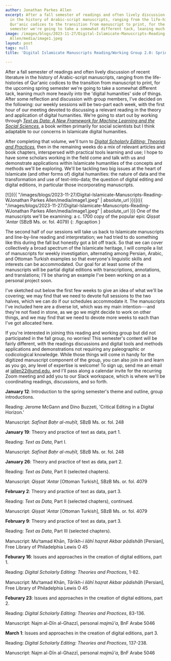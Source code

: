```yaml
---
author: Jonathan Parkes Allen
excerpt: After a fall semester of readings and often lively discussion of recent literature
  in the history of Arabic-script manuscripts, ranging from the life-histories of
  Qur'anic codices to the transition from manuscript to print, for the upcoming spring
  semester we're going to take a somewhat different tack, leaning much more heavily...
image: /images/blogs/2023-11-27/Digital-Islamicate-Manuscripts-Reading-WJonathan Parkes
  Allen/media/image1.jpeg
layout: post
tags: null
title: 'Digital Islamicate Manuscripts Reading/Working Group 2.0: Spring 2024'

---
```

After a fall semester of readings and often lively discussion of recent literature in the history of Arabic-script manuscripts, ranging from the life-histories of Qur'anic codices to the transition from manuscript to print, for the upcoming spring semester we're going to take a somewhat different tack, leaning much more heavily into the 'digital humanities' side of things. After some reflection and discussion with group members, I've decided on the following: our weekly sessions will be two-part each week, with the first hour of our meeting devoted to discussing a relevant reading in the theory and application of digital humanities. We're going to start out by working through [*Text as Data: A New Framework for Machine Learning and the Social Sciences*,](https://press.princeton.edu/books/paperback/9780691207551/text-as-data) a book written primarily for social scientists but I think adaptable to our concerns in Islamicate digital humanities. 

After completing that volume, we'll turn to *[Digital Scholarly Editing: Theories and Practices](https://www.openbookpublishers.com/books/10.11647/obp.0095),* then in the remaining weeks do a mix of relevant articles and book chapters, interspersed with practical tools learning and use; I hope to have some scholars working in the field come and talk with us and demonstrate applications within Islamicate humanities of the concepts and methods we'll be exploring. We'll be tackling two big issues at the heart of Islamicate (and other forms of) digital humanities: the nature of data and the transformation and use of text-into-data; the question of digital editing and digital editions, in particular those incorporating manuscripts.

[![]({{ "/images/blogs/2023-11-27/Digital-Islamicate-Manuscripts-Reading-WJonathan Parkes Allen/media/image1.jpeg" | absolute_url }})]({{ "/images/blogs/2023-11-27/Digital-Islamicate-Manuscripts-Reading-WJonathan Parkes Allen/media/image1.jpeg" | absolute_url }})
One of the manuscripts we'll be examining: a c. 1700 copy of the popular epic *Qiṣṣat ʽAntar* (SBzB Ms. or. fol. 4079)
{: .figcaption }

The second half of our sessions will take us back to Islamicate manuscripts and line-by-line reading and interpretation; we had tried to do something like this during the fall but honestly got a bit off track. So that we can cover collectively a broad spectrum of the Islamicate heritage, I will compile a list of manuscripts for weekly investigation, alternating among Persian, Arabic, and Ottoman Turkish examples so that everyone's linguistic skills and interests can be accommodated. Our goal for at least some of the manuscripts will be partial digital editions with transcriptions, annotations, and translations; I'll be sharing an example I've been working on as a personal project soon.

I've sketched out below the first few weeks to give an idea of what we'll be covering; we may find that we need to devote full sessions to the two halves, which we can do if our schedules accommodate it. The manuscripts I've included here are a diverse lot, which was my main intention---and they're not fixed in stone, as we go we might decide to work on other things, and we may find that we need to devote more weeks to each than I've got allocated here.

If you're interested in joining this reading and working group but did not participated in the fall group, no worries! This semester's content will be fairly different, with the readings discussions and digital tools and methods applications and demonstrations not requiring any paleographic or codicological knowledge. While those things will come in handy for the digitized manuscript component of the group, you can also join in and learn as you go, any level of expertise is welcome! To sign up, send me an email at <jallen22@umd.edu>, and I'll pass along a calendar invite for the recurring Zoom meeting and add you to our Slack workspace, which is where we'll be coordinating readings, discussions, and so forth.

**January 12**: Introduction to the spring semester's theme and outline, group introductions.

Reading: Jerome McGann and Dino Buzzeti, 'Critical Editing in a Digital Horizon.'

Manuscript: *Safīnat Baḥr al-muḥīt,* SBzB Ms. or. fol. 248

**January 19**: Theory and practice of text as data, part 1.

Reading: *Text as Data*, Part I.

Manuscript: *Safīnat Baḥr al-muḥīt,* SBzB Ms. or. fol. 248

**January 26**: Theory and practice of text as data, part 2.

Reading: *Text as Data*, Part II (selected chapters).

Manuscript: *Qiṣṣat ʽAntar* \[Ottoman Turkish\], SBzB Ms. or. fol. 4079

**February 2**: Theory and practice of text as data, part 3.

Reading: *Text as Data,* Part II (selected chapters), continued.

Manuscript: *Qiṣṣat ʽAntar* \[Ottoman Turkish\], SBzB Ms. or. fol. 4079

**February 9**: Theory and practice of text as data, part 3.

Reading: *Text as Data*, Part III (selected chapters).

Manuscript: Muʻtamad Khān, *Tārīkh-i ilāhī haz̤rat Akbar pādishāh* \[Persian\], Free Library of Philadelphia Lewis O 45

**Feburary 16**: Issues and approaches in the creation of digital editions, part 1.

Reading: *Digital Scholarly Editing: Theories and Practices*, 1-82.

Manuscript: Muʻtamad Khān, *Tārīkh-i ilāhī haz̤rat Akbar pādishāh* \[Persian\], Free Library of Philadelphia Lewis O 45

**Feburary 23**: Issues and approaches in the creation of digital editions, part 2.

Reading: *Digital Scholarly Editing: Theories and Practices*, 83-136.

Manuscript: Najm al-Dīn al-Ghazzī, personal *majmū'a*, BnF Arabe 5046

**March 1**: Issues and approaches in the creation of digital editions, part 3.

Reading: *Digital Scholarly Editing: Theories and Practices*, 137-238.

Manuscript: Najm al-Dīn al-Ghazzī, personal *majmū'a*, BnF Arabe 5046
